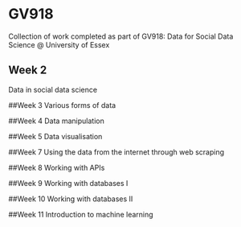 # GV918
Collection of work completed as part of GV918: Data for Social Data Science @ University of Essex

## Week 2
Data in social data science

##Week 3
Various forms of data

##Week 4
Data manipulation

##Week 5
Data visualisation

##Week 7
Using the data from the internet through web scraping

##Week 8
Working with APIs

##Week 9
Working with databases I

##Week 10
Working with databases II

##Week 11
Introduction to machine learning
